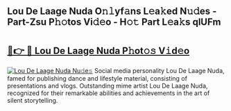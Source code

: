 ## Lou De Laage Nuda O𝚗𝚕yf𝚊ns L𝚎a𝚔ed N𝚞𝚍es - Part-Zsu P𝚑𝚘tos Vi𝚍𝚎o - H𝚘𝚝 Part L𝚎a𝚔s qlUFm

# <h2><a href="http://kf5zwbj.oniu.top/?m=Lou+De+Laage+Nuda">🔗👉 🔴 Lou De Laage Nuda P𝚑ot𝚘𝚜 V𝚒d𝚎o</a></h2>

[![Lou De Laage Nuda Nu𝚍e𝚜](https://i.imgur.com/0qMVB7G.gif)](http://kf5zwbj.oniu.top/?m=Lou+De+Laage+Nuda)
Social media personality Lou De Laage Nuda, famed for publishing dance and lifestyle material, consisting of presentations and vlogs. Outstanding mime artist Lou De Laage Nuda, recognized for their remarkable abilities and achievements in the art of silent storytelling.  
